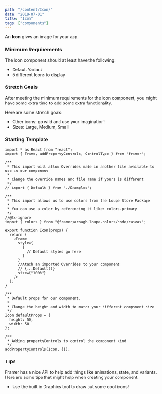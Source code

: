 ```yaml
---
path: "/content/Icon/"
date: "2019-07-01"
title: "Icon"
tags: ["components"]
---
```


An **Icon** gives an image for your app.

### Minimum Requirements

The Icon component should at least have the following:

- Default Variant
- 5 different Icons to display

### Stretch Goals

After meeting the minimum requirements for the Icon component, you might have some extra time to add some extra functionality.

Here are some stretch goals:

- Other icons: go wild and use your imagination!
- Sizes: Large, Medium, Small

### Starting Template

```tsx
import * as React from "react";
import { Frame, addPropertyControls, ControlType } from "framer";

/**
 * This import will allow Overrides made in another file available to use in our component
 *
 * Change the override names and file name if yours is different
 */
// import { Default } from "./Examples";

/**
 * This import allows us to use colors from the Loupe Store Package
 *
 * You can use a color by referencing it like: colors.primary
 */
//@ts-ignore
import { colors } from "@framer/aroagb.loupe-colors/code/canvas";

export function Icon(props) {
  return (
    <Frame
      style={
        {
          // Default styles go here
        }
      }
      //Atach an imported Overrides to your component
      // {...Default()}
      size={"100%"}
    />
  );
}

/**
 * Default props for our component.
 *
 * Change the height and width to match your different component size
 */
Icon.defaultProps = {
  height: 50,
  width: 50
};

/**
 * Adding propertyControls to control the component kind
 */
addPropertyControls(Icon, {});
```

### Tips

Framer has a nice API to help add things like animations, state, and variants. Here are some tips that might help when creating your component:

- Use the built in Graphics tool to draw out some cool icons!
